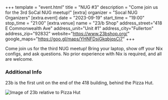 +++
template = "event.html"
title = "NUG #3"
description = "Come join us for the 3rd SoCal NUG meetup!"
[extra]
organizer = "Socal NUG Organizers"
[extra.event]
date = "2023-09-19"
start_time = "19:00"
stop_time = "21:00"
[extra.venue]
name = "23/b Shop"
address_street="418 E Commonwealth Ave"
address_unit="Unit #1"
address_city="Fullerton"
address_zip="92832"
website="https://www.23bshop.org/"
google_maps="https://goo.gl/maps/YHNFDsjGkqbjqsCj7"
+++

Come join us for the third NUG meetup! Bring your laptop, show off your Nix configs, and ask questions.
No prior experience with Nix is required, and all are welcome.

### Additional Info

23b is the first unit on the end of the 418 building, 
behind the Pizza Hut.

![Image of 23b relative to Pizza Hut](/images/events/2023-09-19/23b-directions.png)
